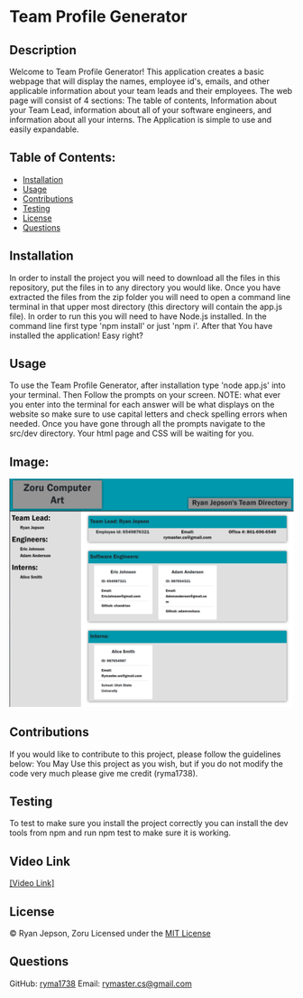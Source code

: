# Team Profile Generator
##  Description
Welcome to Team Profile Generator! This application creates a basic webpage that will display the names, employee id's, emails, and other applicable information about your team leads and their employees. The web page will consist of 4 sections: The table of contents, Information about your Team Lead, information about all of your software engineers, and information about all your interns. The Application is simple to use and easily expandable. 

## Table of Contents:
* [Installation](#installation)
* [Usage](#usage)
* [Contributions](#contributions)
* [Testing](#testing)
* [License](#license)
* [Questions](#questions)

## Installation
In order to install the project you will need to download all the files in this repository, put the files in to any directory you would like. Once you have extracted the files from the zip folder you will need to open a command line terminal in that upper most directory (this directory will contain the app.js file). In order to run this you will need to have Node.js installed. In the command line first type 'npm install' or just 'npm i'. After that You have installed the application! Easy right?

## Usage
To use the Team Profile Generator, after installation type 'node app.js' into your terminal. Then Follow the prompts on your screen. NOTE: what ever you enter into the terminal for each answer will be what displays on the website so make sure to use capital letters and check spelling errors when needed. Once you have gone through all the prompts navigate to the src/dev directory. Your html page and CSS will be waiting for you.
## Image:
![alt text](src/image.jpg)
        

## Contributions
If you would like to contribute to this project, please follow the guidelines below:
You May Use this project as you wish, but if you do not modify the code very much please give me credit (ryma1738).

## Testing
To test to make sure you install the project correctly you can install the dev tools from npm and run npm test to make sure it is working.

## Video Link
[[Video Link]](https://youtu.be/b_0bRX8coBY)

## License

© Ryan Jepson, Zoru
Licensed under the [MIT License](LICENSE)
        

## Questions
GitHub: [ryma1738](https://github.com/ryma1738) 
Email: <rymaster.cs@gmail.com>
